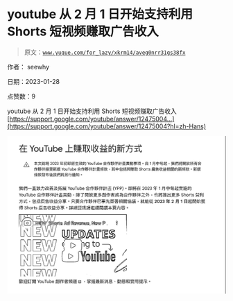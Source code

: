 # youtube 从 2 月 1 日开始支持利用 Shorts 短视频赚取广告收入

> 原文：[`www.yuque.com/for_lazy/xkrm14/aveg0nrr31gs38fx`](https://www.yuque.com/for_lazy/xkrm14/aveg0nrr31gs38fx)

作者： seewhy 

日期：2023-01-28 

点赞数：9 

youtube 从 2 月 1 日开始支持利用 Shorts 短视频赚取广告收入 [https://support.google.com/youtube/answer/12475004...](https://support.google.com/youtube/answer/12475004?hl=zh-Hans) 

![](img/b9f7c45dc475651f7ede9acb1c62fb40.png) 

